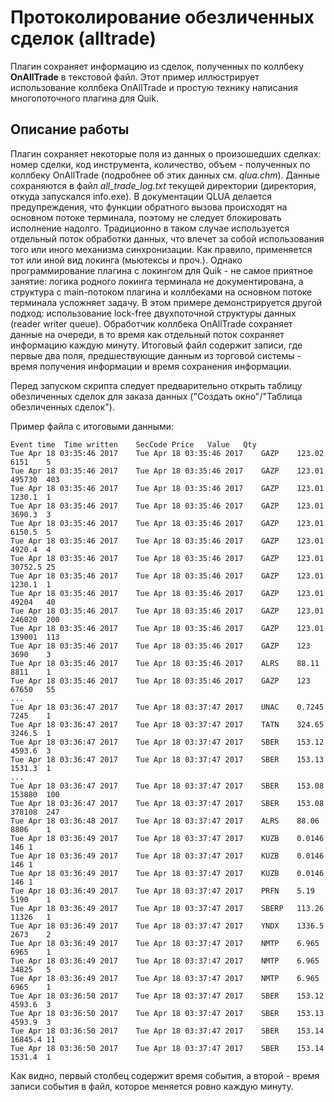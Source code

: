 # Протоколирование обезличенных сделок (alltrade) #

Плагин сохраняет информацию из сделок, полученных по коллбеку **OnAllTrade** в текстовой файл.
Этот пример иллюстрирует использование коллбека OnAllTrade и простую технику написания многопоточного плагина для Quik.

## Описание работы ##

Плагин сохраняет некоторые поля из данных о произошедших сделках: номер сделки, код инструмента, количество, объем -
полученных по коллбеку OnAllTrade (подробнее об этих данных см. *qlua.chm*). Данные сохраняются в файл *all_trade_log.txt*
текущей директории (директория, откуда запускался info.exe). В документации QLUA делается предупреждения, что
функции обратного вызова происходят на основном потоке терминала, поэтому не следует блокировать исполнение надолго.
Традиционно в таком случае используется отдельный поток обработки данных, что влечет за собой использования того или иного
механизма синхронизации. Как правило, применяется тот или иной вид локинга (мьютексы и проч.). Однако программирование плагина
с локингом для Quik - не самое приятное занятие: логика родного локинга терминала не документирована, а структура с main-потоком плагина и коллбеками на основном потоке терминала усложняет задачу. В этом примере
демонстрируется другой подход: использование lock-free двухпоточной структуры данных (reader writer queue).
Обработчик коллбека OnAllTrade сохраняет данные на очереди, в то время как отдельный поток сохраняет информацию каждую минуту.
Итоговый файл содержит записи, где первые два поля, предшествующие данным из торговой системы - время
получения информации и время сохранения информации.

Перед запуском скрипта следует предварительно открыть таблицу обезличенных сделок для заказа данных ("Создать окно"/"Таблица обезличенных сделок").

Пример файла с итоговыми данными:
```
Event time	Time written	SecCode	Price	Value	Qty
Tue Apr 18 03:35:46 2017	Tue Apr 18 03:35:46 2017	GAZP	123.02	6151	5
Tue Apr 18 03:35:46 2017	Tue Apr 18 03:35:46 2017	GAZP	123.01	495730	403
Tue Apr 18 03:35:46 2017	Tue Apr 18 03:35:46 2017	GAZP	123.01	1230.1	1
Tue Apr 18 03:35:46 2017	Tue Apr 18 03:35:46 2017	GAZP	123.01	3690.3	3
Tue Apr 18 03:35:46 2017	Tue Apr 18 03:35:46 2017	GAZP	123.01	6150.5	5
Tue Apr 18 03:35:46 2017	Tue Apr 18 03:35:46 2017	GAZP	123.01	4920.4	4
Tue Apr 18 03:35:46 2017	Tue Apr 18 03:35:46 2017	GAZP	123.01	30752.5	25
Tue Apr 18 03:35:46 2017	Tue Apr 18 03:35:46 2017	GAZP	123.01	1230.1	1
Tue Apr 18 03:35:46 2017	Tue Apr 18 03:35:46 2017	GAZP	123.01	49204	40
Tue Apr 18 03:35:46 2017	Tue Apr 18 03:35:46 2017	GAZP	123.01	246020	200
Tue Apr 18 03:35:46 2017	Tue Apr 18 03:35:46 2017	GAZP	123.01	139001	113
Tue Apr 18 03:35:46 2017	Tue Apr 18 03:35:46 2017	GAZP	123	3690	3
Tue Apr 18 03:35:46 2017	Tue Apr 18 03:35:46 2017	ALRS	88.11	8811	1
Tue Apr 18 03:35:46 2017	Tue Apr 18 03:35:46 2017	GAZP	123	67650	55
...
Tue Apr 18 03:36:47 2017	Tue Apr 18 03:37:47 2017	UNAC	0.7245	7245	1
Tue Apr 18 03:36:47 2017	Tue Apr 18 03:37:47 2017	TATN	324.65	3246.5	1
Tue Apr 18 03:36:47 2017	Tue Apr 18 03:37:47 2017	SBER	153.12	4593.6	3
Tue Apr 18 03:36:47 2017	Tue Apr 18 03:37:47 2017	SBER	153.13	1531.3	1
...
Tue Apr 18 03:36:47 2017	Tue Apr 18 03:37:47 2017	SBER	153.08	153080	100
Tue Apr 18 03:36:47 2017	Tue Apr 18 03:37:47 2017	SBER	153.08	378108	247
Tue Apr 18 03:36:48 2017	Tue Apr 18 03:37:47 2017	ALRS	88.06	8806	1
Tue Apr 18 03:36:49 2017	Tue Apr 18 03:37:47 2017	KUZB	0.0146	146	1
Tue Apr 18 03:36:49 2017	Tue Apr 18 03:37:47 2017	KUZB	0.0146	146	1
Tue Apr 18 03:36:49 2017	Tue Apr 18 03:37:47 2017	KUZB	0.0146	146	1
Tue Apr 18 03:36:49 2017	Tue Apr 18 03:37:47 2017	PRFN	5.19	5190	1
Tue Apr 18 03:36:49 2017	Tue Apr 18 03:37:47 2017	SBERP	113.26	11326	1
Tue Apr 18 03:36:49 2017	Tue Apr 18 03:37:47 2017	YNDX	1336.5	2673	2
Tue Apr 18 03:36:49 2017	Tue Apr 18 03:37:47 2017	NMTP	6.965	6965	1
Tue Apr 18 03:36:49 2017	Tue Apr 18 03:37:47 2017	NMTP	6.965	34825	5
Tue Apr 18 03:36:49 2017	Tue Apr 18 03:37:47 2017	NMTP	6.965	6965	1
Tue Apr 18 03:36:50 2017	Tue Apr 18 03:37:47 2017	SBER	153.12	4593.6	3
Tue Apr 18 03:36:50 2017	Tue Apr 18 03:37:47 2017	SBER	153.13	4593.9	3
Tue Apr 18 03:36:50 2017	Tue Apr 18 03:37:47 2017	SBER	153.14	16845.4	11
Tue Apr 18 03:36:50 2017	Tue Apr 18 03:37:47 2017	SBER	153.14	1531.4	1

```

Как видно, первый столбец содержит время события, а второй - время записи события в файл, которое меняется ровно каждую минуту.
